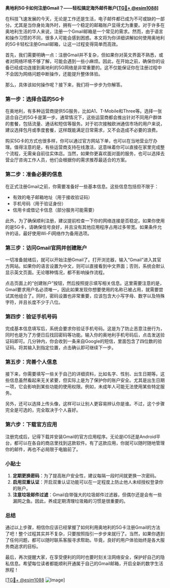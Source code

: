 **奥地利5G卡如何注册Gmail？——轻松搞定海外邮件账户[[TG💪+ @esim1088](https://t.me/s/esim1088)]**

在科技飞速发展的今天，无论是工作还是生活，电子邮件都已成为不可或缺的一部分。尤其是当你身处海外时，拥有一个稳定的邮箱账户显得尤为重要。对于许多在奥地利生活的华人来说，注册一个Gmail邮箱是一个常见的需求。然而，由于语言和操作习惯的不同，很多人可能会感到困惑。本文将为你详细讲解如何使用奥地利的5G卡轻松注册Gmail邮箱，让这一过程变得简单而高效。

首先，我们需要明确一点：注册Gmail并不复杂，但如果你对英文界面不熟悉，或者对网络环境不够了解，可能会遇到一些小麻烦。因此，在开始之前，确保你的设备已经成功连接到奥地利的5G网络是非常重要的。这不仅能保证你在注册过程中不会因为网络问题中断操作，还能提升整体体验。

那么，具体该如何操作呢？接下来，我们将一步步为你解答。

### 第一步：选择合适的5G卡

在奥地利，有多种运营商提供5G服务，比如A1、T-Mobile和Three等。选择一张适合自己的5G卡是第一步。通常情况下，这些运营商都会推出针对不同用户群体的套餐，包括流量、通话和短信等服务。对于初次接触欧洲通信市场的用户来说，建议选择包月或季度套餐，这样既能满足日常需求，又不会造成不必要的浪费。

购买5G卡的方式也很多样，你可以通过官方网站下单，也可以在当地营业厅办理。值得注意的是，有些运营商支持在线激活，这意味着你可以直接在家里完成整个流程，无需亲自前往实体店。当然，如果你更喜欢面对面的服务，也可以选择去营业厅咨询工作人员，他们会根据你的需求推荐最适合的方案。

### 第二步：准备必要的信息

在正式注册Gmail之前，你需要准备好一些基本信息。这些信息包括但不限于：

- 有效的电子邮箱地址（用于接收验证码）
- 手机号码（用于验证身份）
- 信用卡或借记卡信息（部分服务可能需要）

此外，为了确保顺利注册，建议提前检查一下你的网络连接是否稳定。如果你使用的是5G卡，请确保信号良好，并且没有其他应用程序占用过多带宽。如果条件允许的话，最好使用Wi-Fi网络作为备用选项。

### 第三步：访问Gmail官网并创建账户

一切准备就绪后，就可以开始注册Gmail了。打开浏览器，输入“Gmail”进入其官方网站。如果你的语言设置为中文，则可以直接看到中文界面；否则，系统会默认显示英文页面。无论哪种情况，都不影响操作流程。

点击页面上的“创建账户”按钮，然后按照提示填写相关信息。这里需要注意的是，Gmail要求用户名必须唯一，因此如果发现你想要使用的名称已被占用，就需要尝试其他组合了。同时，密码设置也非常重要，应该包含大小写字母、数字以及特殊字符，并且长度不少于八位。

### 第四步：验证手机号码

完成基本信息填写后，系统会要求你验证手机号码。这是为了防止恶意注册行为，同时也是为了方便日后找回密码等功能。输入你的奥地利手机号码后，点击发送验证码即可。几分钟内，你会收到一条来自Google的短信，里面包含了四位数的验证码。将其输入到指定位置，点击确认即可继续下一步。

### 第五步：完善个人信息

接下来，你需要填写一些关于自己的详细资料，比如名字、性别、出生日期等。这些信息虽然看起来无关紧要，但实际上是为了保护你的账户安全。尤其是出生日期一项，它会影响到某些功能的使用权限。例如，未成年人可能无法使用某些特定服务。

另外，还可以选择上传头像，这样可以让别人更容易辨认你是谁。不过，这个步骤完全是可选的，完全取决于个人喜好。

### 第六步：下载官方应用

注册完成后，记得下载并安装Gmail的官方应用程序。无论是iOS还是Android平台，都可以在各自的商店里找到这款软件。有了这款应用，你就可以随时随地管理你的邮件，再也不必局限于电脑前了。

### 小贴士

1. **定期更换密码**：为了提高账户安全性，建议每隔一段时间就更换一次密码。
2. **启用双重认证**：开启双重认证功能可以在一定程度上防止他人未经授权登录你的账户。
3. **注意垃圾邮件过滤**：Gmail自带强大的垃圾邮件过滤器，但偶尔还是会有一些漏网之鱼。因此，养成定期清理垃圾箱的习惯是很重要的。

### 总结

通过以上步骤，相信你应该已经掌握了如何利用奥地利的5G卡注册Gmail的方法了吧！整个过程其实并不复杂，只要按照指引一步步来就行了。当然，如果你遇到了任何问题，都可以随时联系客服寻求帮助。毕竟，良好的用户体验始终是各大服务商追求的目标。

最后，再次提醒大家，在享受便利的同时也要时刻关注网络安全，保护好自己的隐私信息。希望每位读者都能顺利开通属于自己的Gmail邮箱，开启全新的数字生活旅程！

[[TG💪+ @esim1088](https://t.me/s/esim1088) ![Image](https://i.postimg.cc/4NQfJmqS/Snipaste-2025-05-13-00-14-12.png)]